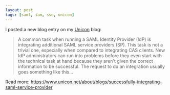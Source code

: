 ```yaml
---
layout: post
tags: [saml, iam, sso, unicon]
---
```


I posted a new blog entry on my [Unicon](https://www.unicon.net/about/blogs/blogger/177) blog:

> A common task when running a SAML Identity Provider (IdP) is integrating additional SAML service providers (SP). This task is not a trivial one, especially when compared to integrating CAS clients. New IdP administrators can run into problems before they even start with the technical task at hand because they aren't given the correct information to be successful. The request to do an integration usually goes something like this...

<!--more-->

Read more: <https://www.unicon.net/about/blogs/successfully-integrating-saml-service-provider>